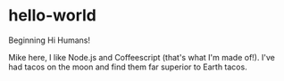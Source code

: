 # hello-world
Beginning
Hi Humans!

Mike here, I like Node.js and Coffeescript (that's what I'm made of!).
I've had tacos on the moon and find them far superior to Earth tacos.

